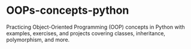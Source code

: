 # OOPs-concepts-python
Practicing Object-Oriented Programming (OOP) concepts in Python with examples, exercises, and projects covering classes, inheritance, polymorphism, and more.

